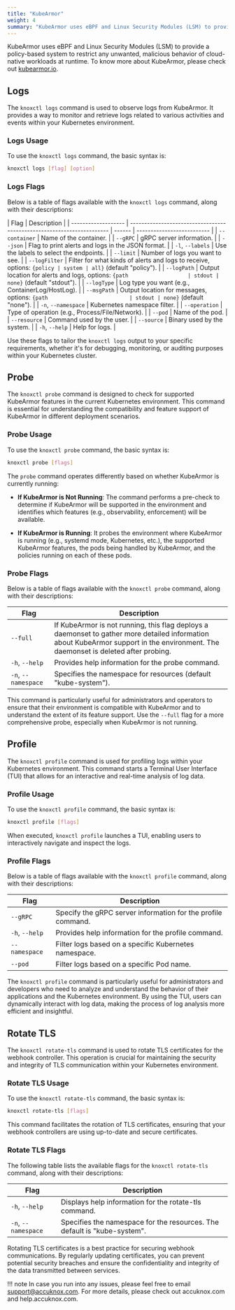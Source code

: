```yaml
---
title: "KubeArmor"
weight: 4
summary: "KubeArmor uses eBPF and Linux Security Modules (LSM) to provide a policy-based system to restrict any unwanted, malicious behavior of cloud-native workloads at runtime."
---
```


KubeArmor uses eBPF and Linux Security Modules (LSM) to provide a policy-based system to restrict any unwanted, malicious behavior of cloud-native workloads at runtime. To know more about KubeArmor, please check out [kubearmor.io](https://kubearmor.io).

## Logs

The `knoxctl logs` command is used to observe logs from KubeArmor. It provides a way to monitor and retrieve logs related to various activities and events within your Kubernetes environment.

### Logs Usage

To use the `knoxctl logs` command, the basic syntax is:

```bash
knoxctl logs [flag] [option]
```

### Logs Flags

Below is a table of flags available with the `knoxctl logs` command, along with their descriptions:

| Flag                | Description                                                            |
| ------------------- | ---------------------------------------------------------------------- | ------ | -------------------------- |
| `--container`       | Name of the container.                                                 |
| `--gRPC`            | gRPC server information.                                               |
| `--json`            | Flag to print alerts and logs in the JSON format.                      |
| `-l`, `--labels`    | Use the labels to select the endpoints.                                |
| `--limit`           | Number of logs you want to see.                                        |
| `--logFilter`       | Filter for what kinds of alerts and logs to receive, options: `{policy | system | all}` (default "policy").  |
| `--logPath`         | Output location for alerts and logs, options: `{path                   | stdout | none}` (default "stdout"). |
| `--logType`         | Log type you want (e.g., ContainerLog/HostLog).                        |
| `--msgPath`         | Output location for messages, options: `{path                          | stdout | none}` (default "none").   |
| `-n`, `--namespace` | Kubernetes namespace filter.                                           |
| `--operation`       | Type of operation (e.g., Process/File/Network).                        |
| `--pod`             | Name of the pod.                                                       |
| `--resource`        | Command used by the user.                                              |
| `--source`          | Binary used by the system.                                             |
| `-h`, `--help`      | Help for logs.                                                         |

Use these flags to tailor the `knoxctl logs` output to your specific requirements, whether it's for debugging, monitoring, or auditing purposes within your Kubernetes cluster.

## Probe

The `knoxctl probe` command is designed to check for supported KubeArmor features in the current Kubernetes environment. This command is essential for understanding the compatibility and feature support of KubeArmor in different deployment scenarios.

### Probe Usage

To use the `knoxctl probe` command, the basic syntax is:

```bash
knoxctl probe [flags]
```

The `probe` command operates differently based on whether KubeArmor is currently running:

- **If KubeArmor is Not Running**: The command performs a pre-check to determine if KubeArmor will be supported in the environment and identifies which features (e.g., observability, enforcement) will be available.

- **If KubeArmor is Running**: It probes the environment where KubeArmor is running (e.g., systemd mode, Kubernetes, etc.), the supported KubeArmor features, the pods being handled by KubeArmor, and the policies running on each of these pods.

### Probe Flags

Below is a table of flags available with the `knoxctl probe` command, along with their descriptions:

| Flag                | Description                                                                                                                                                                        |
| ------------------- | ---------------------------------------------------------------------------------------------------------------------------------------------------------------------------------- |
| `--full`            | If KubeArmor is not running, this flag deploys a daemonset to gather more detailed information about KubeArmor support in the environment. The daemonset is deleted after probing. |
| `-h`, `--help`      | Provides help information for the probe command.                                                                                                                                   |
| `-n`, `--namespace` | Specifies the namespace for resources (default "kube-system").                                                                                                                     |

This command is particularly useful for administrators and operators to ensure that their environment is compatible with KubeArmor and to understand the extent of its feature support. Use the `--full` flag for a more comprehensive probe, especially when KubeArmor is not running.

## Profile

The `knoxctl profile` command is used for profiling logs within your Kubernetes environment. This command starts a Terminal User Interface (TUI) that allows for an interactive and real-time analysis of log data.

### Profile Usage

To use the `knoxctl profile` command, the basic syntax is:

```bash
knoxctl profile [flags]
```

When executed, `knoxctl profile` launches a TUI, enabling users to interactively navigate and inspect the logs.

### Profile Flags

Below is a table of flags available with the `knoxctl profile` command, along with their descriptions:

| Flag           | Description                                                  |
| -------------- | ------------------------------------------------------------ |
| `--gRPC`       | Specify the gRPC server information for the profile command. |
| `-h`, `--help` | Provides help information for the profile command.           |
| `--namespace`  | Filter logs based on a specific Kubernetes namespace.        |
| `--pod`        | Filter logs based on a specific Pod name.                    |

The `knoxctl profile` command is particularly useful for administrators and developers who need to analyze and understand the behavior of their applications and the Kubernetes environment. By using the TUI, users can dynamically interact with log data, making the process of log analysis more efficient and insightful.

## Rotate TLS

The `knoxctl rotate-tls` command is used to rotate TLS certificates for the webhook controller. This operation is crucial for maintaining the security and integrity of TLS communication within your Kubernetes environment.

### Rotate TLS Usage

To use the `knoxctl rotate-tls` command, the basic syntax is:

```bash
knoxctl rotate-tls [flags]
```

This command facilitates the rotation of TLS certificates, ensuring that your webhook controllers are using up-to-date and secure certificates.

### Rotate TLS Flags

The following table lists the available flags for the `knoxctl rotate-tls` command, along with their descriptions:

| Flag                | Description                                                              |
| ------------------- | ------------------------------------------------------------------------ |
| `-h`, `--help`      | Displays help information for the rotate-tls command.                    |
| `-n`, `--namespace` | Specifies the namespace for the resources. The default is "kube-system". |

Rotating TLS certificates is a best practice for securing webhook communications. By regularly updating certificates, you can prevent potential security breaches and ensure the confidentiality and integrity of the data transmitted between services.

!!! note
    In case you run into any issues, please feel free to email support@accuknox.com. For more details, please check out accuknox.com and help.accuknox.com.
